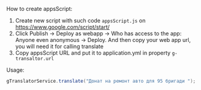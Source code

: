 How to create appsScript:
1. Create new script with such code `appsScript.js` on https://www.google.com/script/start/
2. Click Publish -> Deploy as webapp -> Who has access to the app: Anyone even anonymous -> Deploy. And then copy your web app url, you will need it for calling translate
3. Copy appsScript URL and put it to application.yml in property `g-transaltor.url`

Usage:

```java
gTranslatorService.translate("Донат на ремонт авто для 95 бригади ");
```